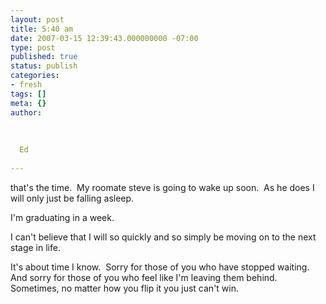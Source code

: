 ```yaml
---
layout: post
title: 5:40 am
date: 2007-03-15 12:39:43.000000000 -07:00
type: post
published: true
status: publish
categories:
- fresh
tags: []
meta: {}
author:
  
  
  
  Ed
  
---
```

<p>that's the time.  My roomate steve is going to wake up soon.  As he does I will only just be falling asleep.</p>
<p>I'm graduating in a week.</p>
<p>I can't believe that I will so quickly and so simply be moving on to the next stage in life.</p>
<p>It's about time I know.  Sorry for those of you who have stopped waiting.  And sorry for those of you who feel like I'm leaving them behind.  Sometimes, no matter how you flip it you just can't win.</p>

